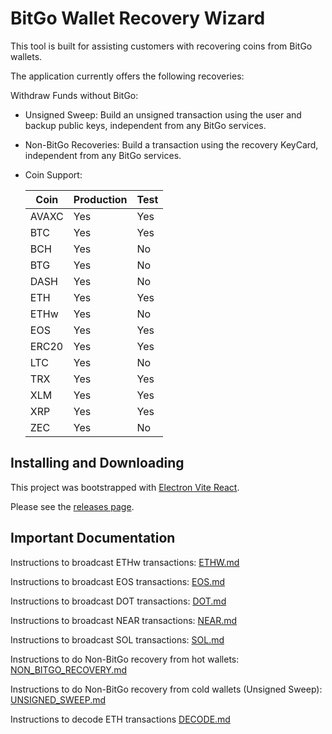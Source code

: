 # BitGo Wallet Recovery Wizard

This tool is built for assisting customers with recovering coins from BitGo wallets.

The application currently offers the following recoveries:

Withdraw Funds without BitGo:

- Unsigned Sweep: Build an unsigned transaction using the user and backup public keys, independent from any BitGo services.
- Non-BitGo Recoveries: Build a transaction using the recovery KeyCard, independent from any BitGo services.
- Coin Support:

  | Coin  | Production | Test |
  | ----- | ---------- | ---- |
  | AVAXC | Yes        | Yes  |
  | BTC   | Yes        | Yes  |
  | BCH   | Yes        | No   |
  | BTG   | Yes        | No   |
  | DASH  | Yes        | No   |
  | ETH   | Yes        | Yes  |
  | ETHw  | Yes        | No   |
  | EOS   | Yes        | Yes  |
  | ERC20 | Yes        | Yes  |
  | LTC   | Yes        | No   |
  | TRX   | Yes        | Yes  |
  | XLM   | Yes        | Yes  |
  | XRP   | Yes        | Yes  |
  | ZEC   | Yes        | No   |

## Installing and Downloading

This project was bootstrapped with [Electron Vite React](https://github.com/electron-vite/electron-vite-react).

Please see the [releases page](https://github.com/BitGo/wallet-recovery-wizard/releases).

## Important Documentation

Instructions to broadcast ETHw transactions: [ETHW.md](ETHW.md)

Instructions to broadcast EOS transactions: [EOS.md](EOS.md)

Instructions to broadcast DOT transactions: [DOT.md](DOT.md)

Instructions to broadcast NEAR transactions: [NEAR.md](NEAR.md)

Instructions to broadcast SOL transactions: [SOL.md](SOL.md)

Instructions to do Non-BitGo recovery from hot wallets: [NON_BITGO_RECOVERY.md](NON_BITGO_RECOVERY.md)

Instructions to do Non-BitGo recovery from cold wallets (Unsigned Sweep): [UNSIGNED_SWEEP.md](UNSIGNED_SWEEP.md)

Instructions to decode ETH transactions [DECODE.md](DECODE.MD)
